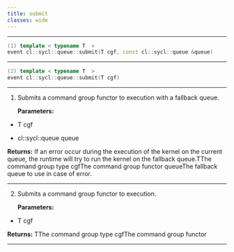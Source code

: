 ```yaml
---
title: submit
classes: wide
---
```



---

```cpp
(1) template < typename T  >
event cl::sycl::queue::submit(T cgf, const cl::sycl::queue &queue)
```

---

```cpp
(2) template < typename T  >
event cl::sycl::queue::submit(T cgf)
```

---

1. Submits a command group functor to execution with a fallback queue. 

   **Parameters:**

  * T cgf

   

  * cl::sycl::queue queue

   

   **Returns:** If an error occur during the execution of the kernel on the current queue, the runtime will try to run the kernel on the fallback queue.TThe command group type cgfThe command group functor queueThe fallback queue to use in case of error. 

---

2. Submits a command group functor to execution. 

   **Parameters:**

  * T cgf

   

   **Returns:** TThe command group type cgfThe command group functor 

---

